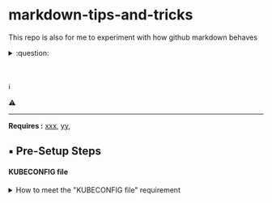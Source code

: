 # markdown-tips-and-tricks

This repo is also for me to experiment with how github markdown behaves

<details>
<summary> :question: </summary>
  <h2>I just learned about dropdowns (and emoji's)</h2>
<br>
From here : https://gist.github.com/citrusui/07978f14b11adada364ff901e27c7f61 <br/>      
See also Emoji cheat sheet : https://www.webpagefx.com/tools/emoji-cheat-sheet/
</details>
  
<br/>
<br/>
 
:information_source:
  
:warning:
  
  
-----------




**Requires :** [xxx](), [yy](#kubeconfig-file), 

## :black_small_square: Pre-Setup Steps 


#### KUBECONFIG file
<details>
<summary> How to meet the "KUBECONFIG file" requirement </summary>

Link to : <http://google.com> 


</details>
